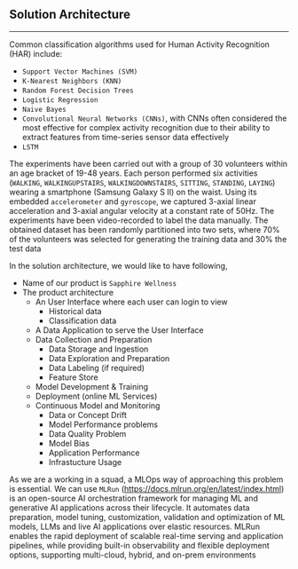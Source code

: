 ## Solution Architecture
---


Common classification algorithms used for Human Activity Recognition (HAR) include: 

- `Support Vector Machines (SVM)` 
- `K-Nearest Neighbors (KNN)`
- `Random Forest Decision Trees` 
- `Logistic Regression`
- `Naive Bayes`
- `Convolutional Neural Networks (CNNs)`, with CNNs often considered the most effective for complex activity recognition due to their ability to extract features from time-series sensor data effectively
- `LSTM`

The experiments have been carried out with a group of 30 volunteers within an age bracket of 19-48 years. Each person performed six activities (`WALKING`, `WALKINGUPSTAIRS`, `WALKINGDOWNSTAIRS`, `SITTING`, `STANDING`, `LAYING`) wearing a smartphone (Samsung Galaxy S II) on the waist. Using its embedded `accelerometer` and `gyroscope`, we captured 3-axial linear acceleration and 3-axial angular velocity at a constant rate of 50Hz. The experiments have been video-recorded to label the data manually. The obtained dataset has been randomly partitioned into two sets, where 70% of the volunteers was selected for generating the training data and 30% the test data

In the solution architecture, we would like to have following, 

- Name of our product is `Sapphire Wellness`
- The product architecture
  - An User Interface where each user can login to view
     - Historical data
     - Classification data
  - A Data Application to serve the User Interface
  - Data Collection and Preparation
     - Data Storage and Ingestion
     - Data Exploration and Preparation
     - Data Labeling (if required)
     - Feature Store
  - Model Development & Training
  - Deployment (online ML Services)
  - Continuous Model and Monitoring
    - Data or Concept Drift
    - Model Performance problems
    - Data Quality Problem
    - Model Bias
    - Application Performance
    - Infrastucture Usage


As we are a working in a squad, a MLOps way of approaching this problem is essential. 
We can use `MLRun` (https://docs.mlrun.org/en/latest/index.html)  is an open-source AI orchestration framework for managing ML and generative AI applications across their lifecycle. It automates data preparation, model tuning, customization, validation and optimization of ML models, LLMs and live AI applications over elastic resources. MLRun enables the rapid deployment of scalable real-time serving and application pipelines, while providing built-in observability and flexible deployment options, supporting multi-cloud, hybrid, and on-prem environments
